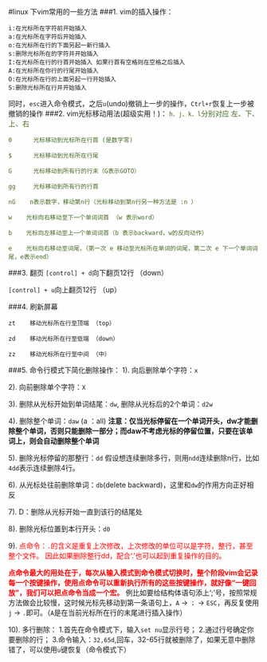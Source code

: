 #linux 下vim常用的一些方法
###1. vim的插入操作：
```
i:在光标所在字符前开始插入
a:在光标所在字符后开始插入
o:在光标所在行的下面另起一新行插入
s:删除光标所在的字符并开始插入
I:在光标所在行的行首开始插入 如果行首有空格则在空格之后插入
A:在光标所在你行的行尾开始插入
O:在光标所在行的上面另起一行开始插入
S:删除光标所在行并开始插入
```
同时，`esc`进入命令模式，之后`u`(undo)撤销上一步的操作，`Ctrl+r`恢复上一步被撤销的操作
###2. vim光标移动用法(超级实用！)：
<font color=#456924>`h、j、k、l`分别对应 左、下、上、右
```
0      光标移动到光标所在行首 (是数字零)

$      光标移动到光标所在行尾

G      光标移动到所有行的行末（G表示GOTO）

gg     光标移动到所有行的行首

nG    n表示数字，移动第n行（光标移动到第n行另一种方法是 :n ）

w    光标向右移动至下一个单词词首 （w 表示word）

b    光标向左移动至上一个单词词首（b 表示backward，w的反向动作）

e    光标向右移动至词尾，（第一次 e 移动至光标所在单词的词尾，第二次 e 下一个单词词尾，e表示end）
```
</font>

###3. 翻页
`[control] + d`向下翻页12行 （down）

`[control] + u`向上翻页12行 （up）

###4. 刷新屏幕
```
zt    移动光标所在行至顶端 （top）

zd    移动光标所在行至低端 （down）

zz    移动光标所在行至中间 （中）
```
###5. 命令行模式下简化删除操作：
1). 向后删除单个字符：`x`

2). 向前删除单个字符：`X`

3). 删除从光标开始到单词结尾：`dw`, 删除从光标后的2个单词：`d2w`

4). 删除整个单词：`daw` (a ：all)
**注意：仅当光标停留在一个单词开头，dw才能删除整个单词，否则只能删除一部分；而daw不考虑光标的停留位置，只要在该单词上，则会自动删除整个单词**

5). 删除光标停留的那整行：`dd`
假设想连续删除多行，则用`ndd`连续删除n行，比如`4dd`表示连续删除4行。

6). 从光标处往前删除单词：`db`(delete backward)，这里和`dw`的作用方向正好相反

7). D：删除从光标开始一直到该行的结尾处

8). 删除光标位置到本行开头：`d0`

9). <font color=red>点命令：`.`的含义是重复上次修改，上次修改的单位可以是字符，整行，甚至整个文件。 因此如果删除整行dd，配合‘.’也可以起到重复操作的目的。

**点命令最大的用处在于，每次从输入模式到命令模式切换时，整个阶段vim会记录每一个按键操作，使用点命令可以重新执行所有的这些按键操作，就好像“一键回放”，我们可以把点命令当成一个宏。**</font>
例比如要给结构体语句添上‘;’号，按照常规方法做会比较慢，这时候光标先移动到第一条语句上，`A`  ->  `；`  ->  `ESC`，再反复使用`j`  ->  `.`即可。（`A`是在当前光标所在行的末尾进行插入操作）


10). 多行删除：
1.首先在命令模式下，输入`set nu`显示行号； 2.通过行号确定你要删除的行； 3.命令输入：`32,65d`,回车，32-65行就被删除了，如果无意中删除错了，可以使用`u`键恢复（命令模式下）
